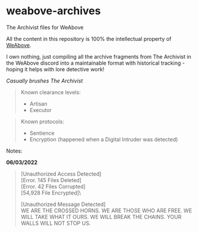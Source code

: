 # weabove-archives
The Archivist files for WeAbove

All the content in this repository is 100% the intellectual property of [WeAbove](https://twitter.com/weaboveofficial).

I own nothing, just compiling all the archive fragments from The Archivist in the WeAbove discord into a maintainable format
with historical tracking - hoping it helps with lore detective work!

*Casually brushes The Archivist*


>Known clearance levels:
> - Artisan
> - Executor


>Known protocols:
>- Sentience
>- Encryption (happened when a Digital Intruder was detected)



Notes:

**06/03/2022**

>[Unauthorized Access Detected]\
[Error. 145 Files Deleted]\
[Error. 42 Files Corrupted]\
[54,928 File Encrypted]\
> 
> [Unauthorized Message Detected]\
> WE ARE THE CROSSED HORNS. WE ARE THOSE WHO ARE FREE. WE WILL TAKE WHAT IT OURS. WE WILL BREAK THE CHAINS. YOUR WALLS WILL NOT STOP US. 